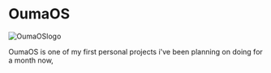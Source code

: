 # OumaOS
![OumaOSlogo](https://user-images.githubusercontent.com/60845519/214992053-05d4c413-d957-4e7f-b7b9-e1dba94aa82b.png)

OumaOS is one of my first personal projects i've been planning on doing for a month now,
